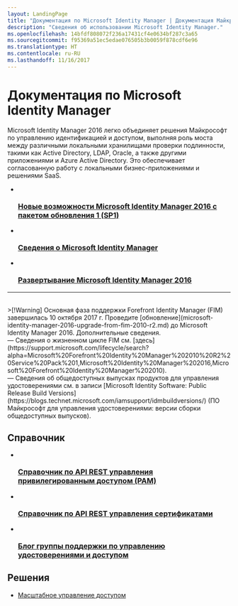 ```yaml
---
layout: LandingPage
title: "Документация по Microsoft Identity Manager | Документация Майкрософт"
description: "Сведения об использовании Microsoft Identity Manager."
ms.openlocfilehash: 14bfdf808072f236a17431cf4e0634bf287c3a65
ms.sourcegitcommit: f95369a51ec5edae076505b3b0059f878cdf6e96
ms.translationtype: HT
ms.contentlocale: ru-RU
ms.lasthandoff: 11/16/2017
---
```

# <a name="microsoft-identity-manager-documentation"></a>Документация по Microsoft Identity Manager

Microsoft Identity Manager 2016 легко объединяет решения Майкрософт по управлению идентификацией и доступом, выполняя роль моста между различными локальными хранилищами проверки подлинности, такими как Active Directory, LDAP, Oracle, а также другими приложениями и Azure Active Directory. Это обеспечивает согласованную работу с локальными бизнес-приложениями и решениями SaaS.

<ul class="panelContent cardsFTitle">
    <li>
        <a href="/microsoft-identity-manager/microsoft-identity-manager-2016-sp1-release-notes">
        <div class="cardSize">
            <div class="cardPadding">
                <div class="card">
                    <div class="cardImageOuter">
                        <div class="cardImage">
                            <img src="/media/common/i_whats-new.svg" alt="" />
                        </div>
                    </div>
                    <div class="cardText">
                        <h3>Новые возможности Microsoft Identity Manager 2016 с пакетом обновления 1 (SP1)</h3>
                    </div>
                </div>
            </div>
        </div>
        </a>
    </li>
    <li>
        <a href="/microsoft-identity-manager/microsoft-identity-manager-2016">
        <div class="cardSize">
            <div class="cardPadding">
                <div class="card">
                    <div class="cardImageOuter">
                        <div class="cardImage">
                            <img src="/media/common/i_learn-about.svg" alt="" />
                        </div>
                    </div>
                    <div class="cardText">
                        <h3>Сведения о Microsoft Identity Manager</h3>                    </div>
                </div>
            </div>
        </div>
        </a>
    </li>
    <li>
        <a href="/microsoft-identity-manager/microsoft-identity-manager-deploy">
        <div class="cardSize">
            <div class="cardPadding">
                <div class="card">
                    <div class="cardImageOuter">
                        <div class="cardImage">
                            <img src="/media/common/deploy.svg" alt="" />
                        </div>
                    </div>
                    <div class="cardText">
                        <h3>Развертывание Microsoft Identity Manager 2016</h3>
                    </div>
                </div>
            </div>
        </div>
        </a>
    </li>
</ul>

---
<br>
>[!Warning]
Основная фаза поддержки Forefront Identity Manager (FIM) завершилась 10 октября 2017 г. Проведите [обновление](microsoft-identity-manager-2016-upgrade-from-fim-2010-r2.md) до Microsoft Identity Manager 2016. Дополнительные сведения. </br>  — Сведения о жизненном цикле FIM см. [здесь](https://support.microsoft.com/lifecycle/search?alpha=Microsoft%20Forefront%20Identity%20Manager%202010%20R2%20Service%20Pack%201,Microsoft%20Identity%20Manager%202016,Microsoft%20Forefront%20Identity%20Manager%202010). </br> — Сведения об общедоступных выпусках продуктов для управления удостоверениями см. в записи [Microsoft Identity Software: Public Release Build Versions](https://blogs.technet.microsoft.com/iamsupport/idmbuildversions/) (ПО Майкрософт для управления удостоверениями: версии сборки общедоступных выпусков).

<h2>Справочник</h2>
<ul class="panelContent cardsFTitle">
    <li>
        <a href="/microsoft-identity-manager/reference/privileged-access-management-rest-api-reference">
        <div class="cardSize">
            <div class="cardPadding">
                <div class="card">
                    <div class="cardImageOuter">
                        <div class="cardImage">
                            <img src="/media/common/i_reference.svg" alt="" />
                        </div>
                    </div>
                    <div class="cardText">
                        <h3>Справочник по API REST управления привилегированным доступом (PAM)</h3>
                    </div>
                </div>
            </div>
        </div>
        </a>
    </li>
        <li>
        <a href="/microsoft-identity-manager/reference/certificate-management-rest-api-reference">
        <div class="cardSize">
            <div class="cardPadding">
                <div class="card">
                    <div class="cardImageOuter">
                        <div class="cardImage">
                            <img src="/media/common/i_reference.svg" alt="" />
                        </div>
                    </div>
                    <div class="cardText">
                        <h3>Справочник по API REST управления сертификатами</h3>
                    </div>
                </div>
            </div>
        </div>
        </a>
    </li>
    <li>
        <a href="https://blogs.technet.microsoft.com/iamsupport/">
        <div class="cardSize">
            <div class="cardPadding">
                <div class="card">
                    <div class="cardImageOuter">
                        <div class="cardImage">
                            <img src="/media/common/i_blog.svg" alt="" />
                        </div>
                    </div>
                    <div class="cardText">
                        <h3>Блог группы поддержки по управлению удостоверениями и доступом</h3>
                    </div>
                </div>
            </div>
        </div>
        </a>
    </li>
</ul>

<h2>Решения</h2>
<ul class="panelContent cardsW">
    <li>
        <div class="cardSize">
            <div class="cardPadding">
                <div class="card">
                    <div class="cardText">
                        <p><a href="/enterprise-mobility-security/solutions/manage-access-at-scale">Масштабное управление доступом</a></p>
                    </div>
                </div>
            </div>
        </div>
    </li>
</ul>

